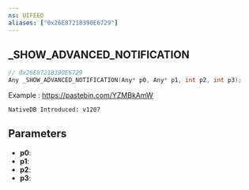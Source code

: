 ```yaml
---
ns: UIFEED
aliases: ["0x26E87218390E6729"]
---
```

## _SHOW_ADVANCED_NOTIFICATION

```c
// 0x26E87218390E6729
Any _SHOW_ADVANCED_NOTIFICATION(Any* p0, Any* p1, int p2, int p3);
```

Example : https://pastebin.com/YZMBkAmW

```
NativeDB Introduced: v1207
```

## Parameters
* **p0**:
* **p1**:
* **p2**:
* **p3**:
